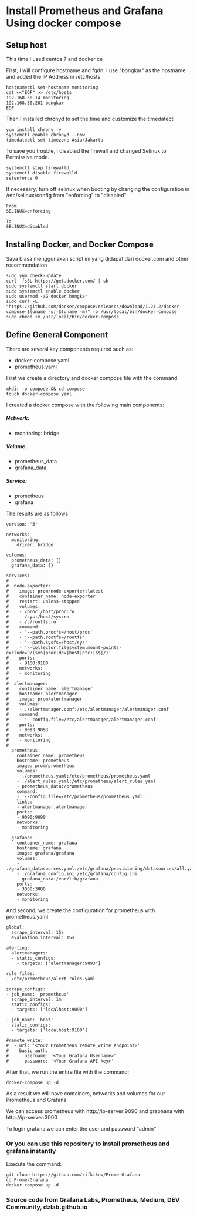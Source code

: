 # Install Prometheus and Grafana Using docker compose

## Setup host
This time I used centos 7 and docker ce

First, i will configure hostname and fqdn. I use "bongkar" as the hostname and added the IP Address in /etc/hosts
```
hostnamectl set-hostname monitoring
cat <<"EOF" >> /etc/hosts
192.168.30.14 monitoring
192.168.30.201 bongkar
EOF
```

Then I installed chronyd to set the time and customize the timedatectl
```
yum install chrony -y
systemctl enable chronyd --now
timedatectl set-timezone Asia/Jakarta
```

To save you trouble, I disabled the firewall and changed Selinux to Permissive mode.
```
systemctl stop firewalld
systemctl disable firewalld
setenforce 0
```

If necessary, turn off selinux when booting by changing the configuration in /etc/selinux/config from "enforcing" to "disabled"
```
From
SELINUX=enforcing

To
SELINUX=disabled
```


## Installing Docker, and Docker Compose
Saya biasa menggunakan script ini yang didapat dari docker.com and other recommendation
```
sudo yum check-update
curl -fsSL https://get.docker.com/ | sh
sudo systemctl start docker
sudo systemctl enable docker
sudo usermod -aG docker bongkar
sudo curl -L "https://github.com/docker/compose/releases/download/1.23.2/docker-compose-$(uname -s)-$(uname -m)" -o /usr/local/bin/docker-compose
sudo chmod +x /usr/local/bin/docker-compose
```


## Define General Component
There are several key components required such as: 
* docker-compose.yaml
* prometheus.yaml

First we create a directory and docker compose file with the command
```
mkdir -p compose && cd compose
touch docker-compose.yaml
```
I created a docker compose with the following main components:

##### Network:
* monitoring: bridge
##### Volume:
* prometheus_data
* grafana_data
##### Service:
* prometheus
* grafana

The results are as follows
```
version: '3'

networks:
  monitoring:
    driver: bridge

volumes:
  prometheus_data: {}
  grafana_data: {}

services:
#
#  node-exporter:
#    image: prom/node-exporter:latest
#    container_name: node-exporter
#    restart: unless-stopped
#    volumes:
#    - /proc:/host/proc:ro
#    - /sys:/host/sys:ro
#    - /:/rootfs:ro
#    command:
#    - '--path.procfs=/host/proc'
#    - '--path.rootfs=/rootfs'
#    - '--path.sysfs=/host/sys'
#    - '--collector.filesystem.mount-points-exclude=^/(sys|proc|dev|host|etc)($$|/)'
#    ports:
#    - 9100:9100
#    networks:
#    - monitoring
#
#  alertmanager:
#    container_name: alertmanager
#    hostname: alertmanager
#    image: prom/alertmanager
#    volumes:
#    - ./alertmanager.conf:/etc/alertmanager/alertmanager.conf
#    command:
#    - '--config.file=/etc/alertmanager/alertmanager.conf'
#    ports:
#    - 9093:9093
#    networks:
#    - monitoring
#
  prometheus:
    container_name: prometheus
    hostname: prometheus
    image: prom/prometheus
    volumes:
    - ./prometheus.yaml:/etc/prometheus/prometheus.yaml
    - ./alert_rules.yaml:/etc/prometheus/alert_rules.yaml
    - prometheus_data:/prometheus
    command:
    - '--config.file=/etc/prometheus/prometheus.yaml'
    links:
    - alertmanager:alertmanager
    ports:
    - 9090:9090
    networks:
    - monitoring

  grafana:
    container_name: grafana
    hostname: grafana
    image: grafana/grafana
    volumes:
    - ./grafana_datasources.yaml:/etc/grafana/provisioning/datasources/all.yaml
    - ./grafana_config.ini:/etc/grafana/config.ini
    - grafana_data:/var/lib/grafana
    ports:
    - 3000:3000
    networks:
    - monitoring

```

And second, we create the configuration for prometheus with prometheus.yaml
```
global:
  scrape_interval: 15s
  evaluation_interval: 15s

alerting:
  alertmanagers:
  - static_configs:
    - targets: ["alertmanager:9093"]

rule_files:
- /etc/prometheus/alert_rules.yaml

scrape_configs:
- job_name: 'prometheus'
  scrape_interval: 1m
  static_configs:
  - targets: ['localhost:9090']

- job_name: 'host'
  static_configs:
  - targets: ['localhost:9100']

#remote_write:
#  - url: '<Your Prometheus remote_write endpoint>'
#    basic_auth:
#      username: '<Your Grafana Username>'
#      password: '<Your Grafana API key>'

```
After that, we run the entire file with the command: 
```
docker-compose up -d
```

As a result we will have containers, networks and volumes for our Prometheus and Grafana

We can access prometheus with http://ip-server:9090 and graphana with http://ip-server:3000

To login grafana we can enter the user and password "admin"


### Or you can use this repository to install prometheus and grafana instantly

Execute the command: 
```
git clone https://github.com/rifkiknw/Prome-Grafana
cd Prome-Grafana
docker compose up -d
```

### Source code from Grafana Labs, Prometheus, Medium, DEV Community, dzlab.github.io
